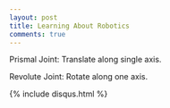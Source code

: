 ```yaml
---
layout: post
title: Learning About Robotics
comments: true
---
```


Prismal Joint: Translate along single axis.

Revolute Joint: Rotate along one axis. 


{% include disqus.html %}
